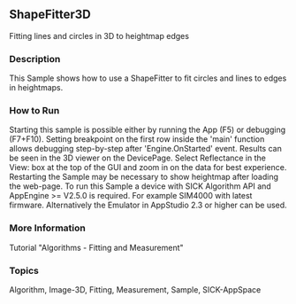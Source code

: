 ## ShapeFitter3D
Fitting lines and circles in 3D to heightmap edges
### Description
This Sample shows how to use a ShapeFitter to fit circles and lines to edges
in heightmaps.
### How to Run
Starting this sample is possible either by running the App (F5) or
debugging (F7+F10). Setting breakpoint on the first row inside the 'main'
function allows debugging step-by-step after 'Engine.OnStarted' event.
Results can be seen in the 3D viewer on the DevicePage.
Select Reflectance in the View: box at the top of the GUI and zoom in on the
data for best experience.
Restarting the Sample may be necessary to show heightmap after loading the web-page.
To run this Sample a device with SICK Algorithm API and AppEngine >= V2.5.0 is
required. For example SIM4000 with latest firmware. Alternatively the Emulator
in AppStudio 2.3 or higher can be used.
### More Information
Tutorial "Algorithms - Fitting and Measurement"

### Topics
Algorithm, Image-3D, Fitting, Measurement, Sample, SICK-AppSpace